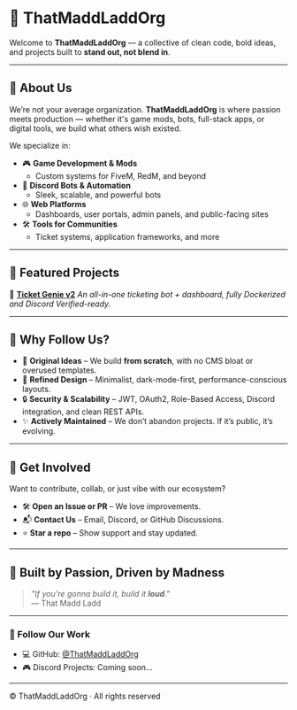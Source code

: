 # 👑 ThatMaddLaddOrg

Welcome to **ThatMaddLaddOrg** — a collective of clean code, bold ideas, and projects built to **stand out, not blend in**.

---

## 🚀 About Us

We’re not your average organization. **ThatMaddLaddOrg** is where passion meets production — whether it's game mods, bots, full-stack apps, or digital tools, we build what others wish existed.

We specialize in:

- 🎮 **Game Development & Mods**  
  - Custom systems for FiveM, RedM, and beyond
- 🤖 **Discord Bots & Automation**  
  - Sleek, scalable, and powerful bots
- 🌐 **Web Platforms**  
  - Dashboards, user portals, admin panels, and public-facing sites
- 🛠️ **Tools for Communities**  
  - Ticket systems, application frameworks, and more

---

## 🧩 Featured Projects

🔹 [**Ticket Genie v2**](https://github.com/ThatMaddLadd/dashboard)
*An all-in-one ticketing bot + dashboard, fully Dockerized and Discord Verified-ready.*

---

## 📌 Why Follow Us?

- 🧠 **Original Ideas** – We build **from scratch**, with no CMS bloat or overused templates.  
- 💎 **Refined Design** – Minimalist, dark-mode-first, performance-conscious layouts.  
- 🔒 **Security & Scalability** – JWT, OAuth2, Role-Based Access, Discord integration, and clean REST APIs.  
- ✨ **Actively Maintained** – We don’t abandon projects. If it’s public, it’s evolving.

---

## 🙌 Get Involved

Want to contribute, collab, or just vibe with our ecosystem?

- 🛠️ **Open an Issue or PR** – We love improvements.
- 📬 **Contact Us** – Email, Discord, or GitHub Discussions.
- ⭐ **Star a repo** – Show support and stay updated.

---

## 🧠 Built by Passion, Driven by Madness

> _"If you're gonna build it, build it **loud**."_  
> — That Madd Ladd

---

### 📣 Follow Our Work

- 💻 GitHub: [@ThatMaddLaddOrg](https://github.com/ThatMaddLaddOrg)
- 🎮 Discord Projects: Coming soon...

---

© ThatMaddLaddOrg · All rights reserved
